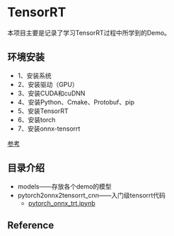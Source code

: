 # TensorRT
本项目主要是记录了学习TensorRT过程中所学到的Demo。

## 环境安装
* 1、安装系统
* 2、安装驱动（GPU）
* 3、安装CUDA和cuDNN
* 4、安装Python、Cmake、Protobuf、pip
* 5、安装TensorRT
* 6、安装torch
* 7、安装onnx-tensorrt

[参考](https://github.com/NVIDIA/TensorRT/)

## 目录介绍
* models——存放各个demo的模型
* pytorch2onnx2tensorrt_cnn——入门级tensorrt代码
    * [pytorch_onnx_trt.ipynb](pytorch2onnx2tensorrt_cnn/[pytorch_onnx_trt.ipynb)

## Reference


